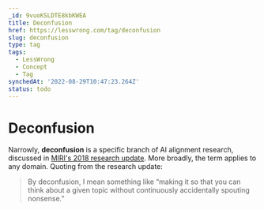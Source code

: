 ```yaml
---
_id: 9vuoKSLDTE8kbKWEA
title: Deconfusion
href: https://lesswrong.com/tag/deconfusion
slug: deconfusion
type: tag
tags:
  - LessWrong
  - Concept
  - Tag
synchedAt: '2022-08-29T10:47:23.264Z'
status: todo
---
```


# Deconfusion

Narrowly, **deconfusion** is a specific branch of AI alignment research, discussed in [MIRI's 2018 research update](https://intelligence.org/2018/11/22/2018-update-our-new-research-directions/). More broadly, the term applies to any domain. Quoting from the research update:

> By deconfusion, I mean something like “making it so that you can think about a given topic without continuously accidentally spouting nonsense.”
